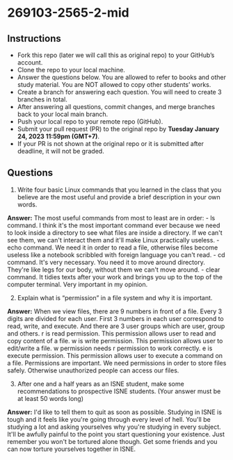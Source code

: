 # 269103-2565-2-mid

## Instructions

- Fork this repo (later we will call this as original repo) to your GitHub’s account. 
- Clone the repo to your local machine.
- Answer the questions below. You are allowed to refer to books and other study material. You are NOT allowed to copy other students’ works. 
- Create a branch for answering each question. You will need to create 3 branches in total.
- After answering all questions, commit changes, and merge branches back to your local main branch.
- Push your local repo to your remote repo (GitHub).
- Submit your pull request (PR) to the original repo by **Tuesday January 24, 2023 11:59pm (GMT+7)**.
- If your PR is not shown at the original repo or it is submitted after deadline, it will not be graded.

## Questions

1. Write four basic Linux commands that you learned in the class that you believe are the most useful and provide a brief description in your own words. 

**Answer:** The most useful commands from most to least are in order:
            - ls command. I think it's the most important command ever because we need to look inside a directory to see what files are
            inside a directory. If we can't see them, we can't interact them and it'll make Linux practically useless.
            - echo command. We need it in order to read a file, otherwise files become useless like a notebook scribbled with foreign language you can't read.
            - cd command. It's very necessary. You need it to move around directory. They're like legs for our body, without them we can't move around.
            - clear command. It tidies texts after your work and brings you up to the top of the computer terminal. Very important in my opinion.


2. Explain what is “permission” in a file system and why it is important.

**Answer:** When we view files, there are 9 numbers in front of a file. Every 3 digits are divided for each user. First 3 numbers in each user correspond to read, write, and execute. And there are 3 user groups which are user, group and others. r is read permission. This permission allows user to read and copy content of a file. w is write permission. This permission allows user to edit/write a file. w permission needs r permission to work correctly. e is execute permission. This permission allows user to execute a command on a file. Permissions are important. We need permissions in order to store files safely. Otherwise unauthorized people can access our files.

3. After one and a half years as an ISNE student, make some recommendations to prospective ISNE students. (Your answer must be at least 50 words long)

**Answer:** I'd like to tell them to quit as soon as possible. Studying in ISNE is tough and it feels like you're going through every level of hell. You'll be studying a lot and asking yourselves why you're studying in every subject. It'll be awfully painful to the point you start questioning your existence. Just remember you won't be tortured alone though. Get some friends and you can now torture yourselves together in ISNE.
